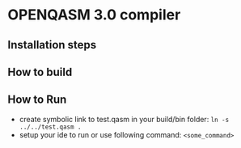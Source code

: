 # OPENQASM 3.0 compiler
## Installation steps
## How to build
## How to Run
 * create symbolic link to test.qasm in your build/bin folder:
   `ln -s ../../test.qasm .`
 * setup your ide to run or use following command: `<some_command>`